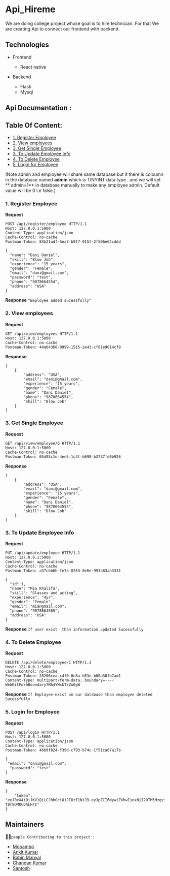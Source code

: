 
# Api_Hireme

We are doing college project whose goal is to hire technician. For that We are creating  Api to connect our frontend with backend. 

## Technologies
  - Frontend
      - React native
   
  - Backend
      - Flask
      - Mysql

## Api Documentation :

## Table Of Content:
- [1. Register Employee](#1-register-employee)
- [2. View employees](#2-view-employees-)
- [3. Get Single Employee](#3-get-single-employee-)
- [3. To Update Employee Info](#3-to-update-employee-info-)
- [4. To Delete Employee](#4-to-delete-employee-)
- [5. Login for Employee](#5-login-for-employee)


(Note admin and  employee will share same database but it there is coloumn in the database named **admin**  which is TINYINT data type . and we will set ** admin=1** in database manually to make any employee admin. Default value will be 0 i.e false.)

### 1. Register Employee
**Request**
```
POST /api/register/employee HTTP/1.1
Host: 127.0.0.1:5000
Content-Type: application/json
Cache-Control: no-cache
Postman-Token: 84b21adf-5ea7-b9f7-915f-2f506e64cddd

{
  "name": "Dani Daniel",
  "skill": "Blow Job",
  "experience": "15 years",
  "gender": "Female",
  "email": "dani@gmail.com",
  "password": "test",
  "phone": "9878664554",
  "address": "USA"
}
```
**Response** 
``` "Employee added sucessfully" ```

### 2. View employees

**Request**

```
GET /api/view/employees HTTP/1.1
Host: 127.0.0.1:5000
Cache-Control: no-cache
Postman-Token: 44a64360-8999-1515-2e43-cf81e9014cf9

```
**Response**
```
[
    {
        "address": "USA",
        "email": "dani@gmail.com",
        "experience": "15 years",
        "gender": "Female",
        "name": "Dani Daniel",
        "phone": "9878664554",
        "skill": "Blow Job"
    }
]
```

### 3. Get Single Employee
**Request**
```
GET /api/view/employee/6 HTTP/1.1
Host: 127.0.0.1:5000
Cache-Control: no-cache
Postman-Token: 65d95c1e-4ee5-1c4f-b698-b3737fd0b926
```
**Response**
```
[
    {
        "address": "USA",
        "email": "dani@gmail.com",
        "experience": "15 years",
        "gender": "Female",
        "name": "Dani Daniel",
        "phone": "9878664554",
        "skill": "Blow Job"
    }
]
```

### 3. To Update Employee Info
**Request**
```
PUT /api/update/employee HTTP/1.1
Host: 127.0.0.1:5000
Content-Type: application/json
Cache-Control: no-cache
Postman-Token: a37cbb6b-fe7a-8263-8e6e-993a83aa3331

{
  "id":1,
  "name": "Mia Khalifa",
  "skill": "Glasses and acting",
  "experience": "4yr",
  "gender": "female",
  "email": "mia@gmail.com",
  "phone": "9878664565",
  "address": "USA"
}
```

**Response**
``` If user exist  than information updated Sucessfully ```

### 4. To Delete Employee
**Request**
```
DELETE /api/delete/employee/1 HTTP/1.1
Host: 127.0.0.1:5000
Cache-Control: no-cache
Postman-Token: 28206cea-c4f0-0e8a-b53e-b00a30fb7ad1
Content-Type: multipart/form-data; boundary=----WebKitFormBoundary7MA4YWxkTrZu0gW
```
**Response**
```If Employee exist on our database than employee deleted Sucessfully ```

### 5. Login for Employee
**Request**
```
POST /api/login HTTP/1.1
Host: 127.0.0.1:5000
Content-Type: application/json
Cache-Control: no-cache
Postman-Token: 4660f824-f39d-c793-b74c-1f51ca67a17b

{
 "email": "dani@gmail.com",
  "password": "test"
}
```

**Response**

```
{
    "token": "eyJ0eXAiOiJKV1QiLCJhbGciOiJIUzI1NiJ9.eyJpZCI6NywiZXhwIjoxNjI2OTM5MzgzfQ.UyNsGPq0sim6rf1pN8MX39vuTGtx-t8r9DMUCOhLHrI"
}
```
## Maintainers 

 :pouting_man:` people Contributing to this project : `

- [Mobambo](https://github.com/Mobambo) 
- [Ankit Kumar](https://github.com/Robust-sketch) 
- [Babin Manyal](https://github.com/BabinManyal)  
- [Chandan Kumar](https://github.com/)  
- [Santosh](https://github.com/)  
